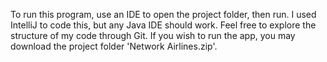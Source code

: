 To run this program, use an IDE to open the project folder, then run. I used IntelliJ to code this, but any Java IDE should work. 
Feel free to explore the structure of my code through Git. If you wish to run the app, you may download the project folder 'Network Airlines.zip'.
